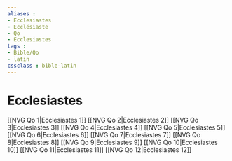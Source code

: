 ```yaml
---
aliases : 
- Ecclesiastes
- Ecclésiaste
- Qo
- Ecclesiastes
tags : 
- Bible/Qo
- latin
cssclass : bible-latin
---
```


# Ecclesiastes

[[NVG Qo 1|Ecclesiastes 1]]
[[NVG Qo 2|Ecclesiastes 2]]
[[NVG Qo 3|Ecclesiastes 3]]
[[NVG Qo 4|Ecclesiastes 4]]
[[NVG Qo 5|Ecclesiastes 5]]
[[NVG Qo 6|Ecclesiastes 6]]
[[NVG Qo 7|Ecclesiastes 7]]
[[NVG Qo 8|Ecclesiastes 8]]
[[NVG Qo 9|Ecclesiastes 9]]
[[NVG Qo 10|Ecclesiastes 10]]
[[NVG Qo 11|Ecclesiastes 11]]
[[NVG Qo 12|Ecclesiastes 12]]
